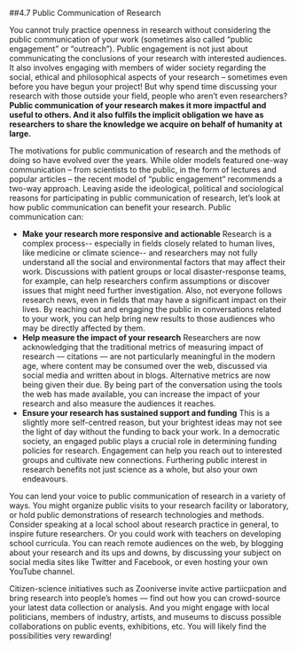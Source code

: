 ##4.7 Public Communication of Research

You cannot truly practice openness in research without considering the public communication of your work (sometimes also called “public engagement” or “outreach”). Public engagement is not just about communicating the conclusions of your research with interested audiences. It also involves engaging with members of wider society regarding the social, ethical and philosophical aspects of your research – sometimes even before you have begun your project! But why spend time discussing your research with those outside your field, people who aren’t even researchers? **Public communication of your research makes it more impactful and useful to others. And it also fulfils the implicit obligation we have as researchers to share the knowledge we acquire on behalf of humanity at large.**

The motivations for public communication of research and the methods of doing so have evolved over the years. While older models featured one-way communication – from scientists to the public, in the form of lectures and popular articles – the recent model of “public engagement” recommends a two-way approach. Leaving aside the ideological, political and sociological reasons for participating in public communication of research, let’s look at how public communication can benefit your research. Public communication can: 

* **Make your research more responsive and actionable**
Research is a complex process-- especially in fields closely related to human lives, like medicine or climate science-- and researchers may not fully understand all the social and environmental factors that may affect their work. Discussions with patient groups or local disaster-response teams, for example, can help researchers confirm assumptions or discover issues that might need further investigation. Also, not everyone follows research news, even in fields that may have a significant impact on their lives. By reaching out and engaging the public in conversations related to your work, you can help bring new results to those audiences who may be directly affected by them.   
* **Help measure the impact of your research**
Researchers are now acknowledging that the traditional metrics of measuring impact of research –– citations –– are not particularly meaningful in the modern age, where content may be consumed over the web, discussed via social media and written about in blogs. Alternative metrics are now being given their due. By being part of the conversation using the tools the web has made available, you can increase the impact of your research and also measure the audiences it reaches.  
* **Ensure your research has sustained support and funding**
This is a slightly more self-centred reason, but your brightest ideas may not see the light of day without the funding to back your work. In a democratic society, an engaged public plays a crucial role in determining funding policies for research. Engagement can help you reach out to interested groups and cultivate new connections. Furthering public interest in research benefits not just science as a whole, but also your own endeavours.

You can lend your voice to public communication of research in a variety of ways. You might organize public visits to your research facility or laboratory, or hold public demonstrations of research technologies and methods. Consider speaking at a local school about research practice in general, to inspire future researchers.  Or you could work with teachers on developing school curricula. You can reach remote audiences on the web, by blogging about your research and its ups and downs, by discussing your subject on social media sites like Twitter and Facebook, or even hosting your own YouTube channel.

Citizen-science initiatives such as Zooniverse invite active partiicpation and bring research into people’s homes –– find out how you can crowd-source your latest data collection or analysis. And you might engage with local politicians, members of industry, artists, and museums to discuss possible collaborations on public events, exhibitions, etc. You will likely find the possibilities very rewarding!

